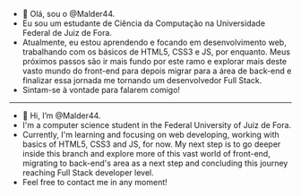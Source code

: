 - 👋 Olá, sou o @Malder44.
- Eu sou um estudante de Ciência da Computação na Universidade Federal de Juiz de Fora.
- Atualmente, eu estou aprendendo e focando em desenvolvimento web, trabalhando com os básicos de HTML5, CSS3 e JS, por enquanto. Meus próximos passos são ir mais fundo por este ramo e explorar mais deste vasto mundo do front-end para depois migrar para a área de back-end e finalizar essa jornada me tornando um desenvolvedor Full Stack.
- Sintam-se à vontade para falarem comigo!

---

- 👋 Hi, I’m @Malder44.
- I'm a computer science student in the Federal University of Juiz de Fora.
- Currently, I'm learning and focusing on web developing, working with basics of HTML5, CSS3 and JS, for now. My next step is to go deeper inside this branch and explore 
more of this vast world of front-end, migrating to back-end's area as a next step and concluding this journey reaching Full Stack developer level.
- Feel free to contact me in any moment!
